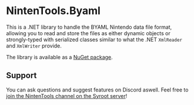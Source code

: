 # NintenTools.Byaml

This is a .NET library to handle the BYAML Nintendo data file format, allowing you to read and store the files as either dynamic objects or strongly-typed with serialized classes similar to what the .NET `XmlReader` and `XmlWriter` provide.

The library is available as a [NuGet package](https://www.nuget.org/packages/Syroot.NintenTools.Byaml).

## Support

You can ask questions and suggest features on Discord aswell. Feel free to [join the NintenTools channel on the Syroot server](https://discord.gg/asB4uaf)!
